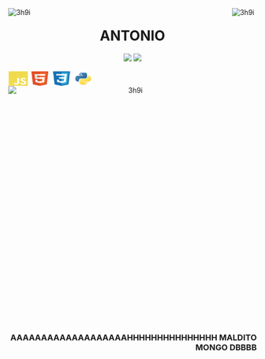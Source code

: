 <img align="left" height="50" width="50" src="https://github.com/antoxic00/antoxic00/assets/108150990/50b6103b-3054-4810-b863-43c06f36127d" alt="3h9i" />
<img align="right" height="50" width="50" src="https://github.com/antoxic00/antoxic00/assets/108150990/50b6103b-3054-4810-b863-43c06f36127d" alt="3h9i" />
<h1 align="center" class="heading-element" dir="auto">ANTONIO</h1>
<div align="center">
  <img height="180em" src="https://github-readme-stats.vercel.app/api?username=antoxic00&show_icons=true&theme=dark&include_all_commits=true&count_private=true"/>
  <img height="140em" src="https://github-readme-stats.vercel.app/api/top-langs/?username=antoxic00&layout=compact&langs_count=7&theme=dark"/>
</div>
<div style="display: inline_block"><br>
  <img align="center" alt="Rafa-Js" height="30" width="40" src="https://raw.githubusercontent.com/devicons/devicon/master/icons/javascript/javascript-plain.svg">
  <img align="center" alt="Rafa-HTML" height="30" width="40" src="https://raw.githubusercontent.com/devicons/devicon/master/icons/html5/html5-original.svg">
  <img align="center" alt="Rafa-CSS" height="30" width="40" src="https://raw.githubusercontent.com/devicons/devicon/master/icons/css3/css3-original.svg">
  <img align="center" alt="Rafa-Python" height="30" width="40" src="https://raw.githubusercontent.com/devicons/devicon/master/icons/python/python-original.svg">
</div>
<div align="center">
  <img align="left" height="500" width="500" src="https://github.com/antoxic00/antoxic00/assets/108150990/bcb8dab0-7f85-49ab-bc1f-b53413e7d3e9" alt="3h9i" />
</div>
  <h3 align="right">AAAAAAAAAAAAAAAAAAAHHHHHHHHHHHHHHH MALDITO MONGO DBBBB <h3>
</div>

